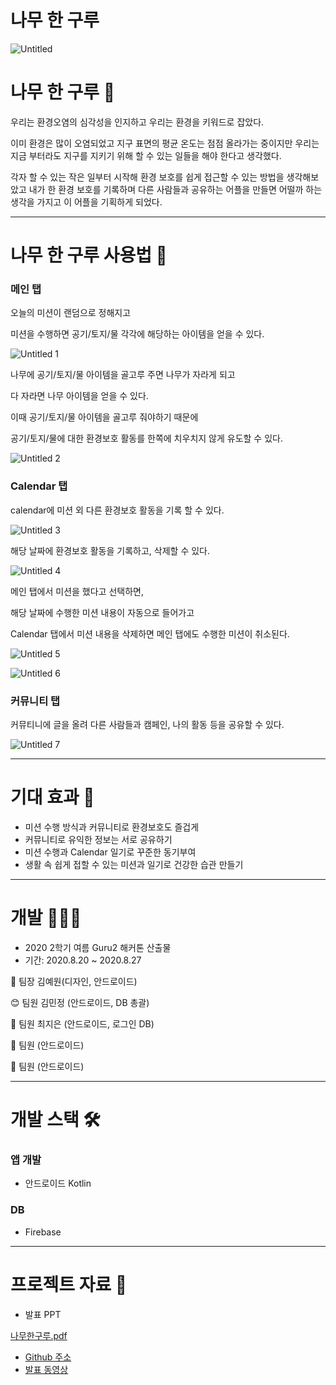 # 나무 한 구루
  
![Untitled](https://user-images.githubusercontent.com/55101567/120099275-94fee800-c175-11eb-8975-df79952592f3.png)
  
# 나무 한 구루 🌳

우리는 환경오염의 심각성을 인지하고 우리는 환경을 키워드로 잡았다.

이미 환경은 많이 오염되었고 지구 표면의 평균 온도는 점점 올라가는 중이지만 우리는 지금 부터라도 지구를 지키기 위해 할 수 있는 일들을 해야 한다고 생각했다.

각자 할 수 있는 작은 일부터 시작해 환경 보호를 쉽게 접근할 수 있는 방법을 생각해보았고 내가 한 환경 보호를 기록하며 다른 사람들과 공유하는 어플을 만들면 어떨까 하는 생각을 가지고 이 어플을 기획하게 되었다.

---

# 나무 한 구루 사용법 🍃

### 메인 탭

오늘의 미션이 랜덤으로 정해지고 

미션을 수행하면 공기/토지/물 각각에 해당하는 아이템을 얻을 수 있다.

![Untitled 1](https://user-images.githubusercontent.com/55101567/120099306-b5c73d80-c175-11eb-9a77-d620f2132010.png)

나무에 공기/토지/물 아이템을 골고루 주면 나무가 자라게 되고 

다 자라면 나무 아이템을 얻을 수 있다.

이때 공기/토지/물 아이템을 골고루 줘야하기 때문에 

공기/토지/물에 대한 환경보호 활동를 한쪽에 치우치지 않게 유도할 수 있다.

![Untitled 2](https://user-images.githubusercontent.com/55101567/120099321-ca0b3a80-c175-11eb-9731-e18735fd4386.png)

### Calendar 탭

calendar에 미션 외 다른 환경보호 활동을 기록 할 수 있다.

![Untitled 3](https://user-images.githubusercontent.com/55101567/120099324-ce375800-c175-11eb-894d-6ccf1a25c7b4.png)

해당 날짜에 환경보호 활동을 기록하고, 삭제할 수 있다.

![Untitled 4](https://user-images.githubusercontent.com/55101567/120099328-d099b200-c175-11eb-8d6d-1d4ad009248e.png)

메인 탭에서 미션을 했다고 선택하면,

해당 날짜에 수행한 미션 내용이 자동으로 들어가고

Calendar 탭에서 미션 내용을 삭제하면 메인 탭에도 수행한 미션이 취소된다.

![Untitled 5](https://user-images.githubusercontent.com/55101567/120099329-d2fc0c00-c175-11eb-91dc-9688755635d6.png)

![Untitled 6](https://user-images.githubusercontent.com/55101567/120099332-d4c5cf80-c175-11eb-9eb8-9f394b74826d.png)

### 커뮤니티 탭

커뮤티니에 글을 올려 다른 사람들과 캠페인, 나의 활동 등을 공유할 수 있다.

![Untitled 7](https://user-images.githubusercontent.com/55101567/120099337-d7c0c000-c175-11eb-8a9a-d1d5c488077f.png)

---

# 기대 효과 🌲

- 미션 수행 방식과 커뮤니티로 환경보호도 즐겁게
- 커뮤니티로 유익한 정보는 서로 공유하기
- 미션 수행과 Calendar 일기로 꾸준한 동기부여
- 생활 속 쉽게 접할 수 있는 미션과 일기로 건강한 습관 만들기

---

# 개발 👩🏻‍💻

- 2020 2학기 여름 Guru2 해커톤 산출물
- 기간: 2020.8.20 ~ 2020.8.27

🐷 팀장 김예원(디자인, 안드로이드)

😊 팀원 김민정 (안드로이드, DB 총괄)

🐨 팀원 최지은 (안드로이드, 로그인 DB)

🦌 팀원 (안드로이드)

🐙 팀원 (안드로이드)

---

# 개발 스택 🛠️

### 앱 개발

- 안드로이드 Kotlin

### DB

- Firebase

---

# 프로젝트 자료 📒

- 발표 PPT

[나무한구루.pdf](https://github.com/KimMinJeong05/GuruProject/files/6565982/default.pdf)

- [Github 주소](https://github.com/KimMinJeong05/GuruProject)
- [발표 동영상](https://youtu.be/N-vpu9vuayw)
